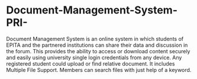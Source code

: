 # Document-Management-System-PRI-
Document Management System is an online system in which students of EPITA and the partnered institutions can share their data and discussion in the forum.
This provides the ability to access or download content securely and easily using university single login credentials from any device. 
Any registered student could upload or find relative document. It includes Multiple File Support.
Members can search files with just help of a keyword.
